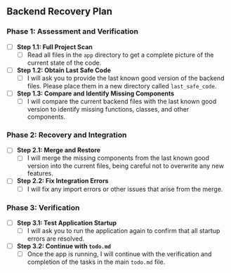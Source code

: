 ## Backend Recovery Plan

### Phase 1: Assessment and Verification
- [ ] **Step 1.1: Full Project Scan**
  - [ ] Read all files in the `app` directory to get a complete picture of the current state of the code.
- [ ] **Step 1.2: Obtain Last Safe Code**
  - [ ] I will ask you to provide the last known good version of the backend files. Please place them in a new directory called `last_safe_code`.
- [ ] **Step 1.3: Compare and Identify Missing Components**
  - [ ] I will compare the current backend files with the last known good version to identify missing functions, classes, and other components.

### Phase 2: Recovery and Integration
- [ ] **Step 2.1: Merge and Restore**
  - [ ] I will merge the missing components from the last known good version into the current files, being careful not to overwrite any new features.
- [ ] **Step 2.2: Fix Integration Errors**
  - [ ] I will fix any import errors or other issues that arise from the merge.

### Phase 3: Verification
- [ ] **Step 3.1: Test Application Startup**
  - [ ] I will ask you to run the application again to confirm that all startup errors are resolved.
- [ ] **Step 3.2: Continue with `todo.md`**
  - [ ] Once the app is running, I will continue with the verification and completion of the tasks in the main `todo.md` file.